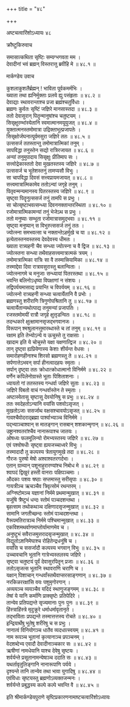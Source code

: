 +++
title = "४८"

+++

अष्टचत्वारिंशोऽध्यायः ४८  

क्रौष्टुकिरुवाच  

समासात्कथिता सृष्टिः सम्यग्भगवता मम  ।  
देवादीनां भवं ब्रह्मन् विस्तरात्तु ब्रवीहि मे  ॥ ४८.१ ॥  

मार्कण्डेय उवाच  

कुशलाकुशलैर्ब्रह्मन् ! भाविता पूर्वकमर्मभिः  ।  
ख्याता तथा ह्यनिर्मुक्ताः प्रलये ह्यु पसंहृताः  ॥ ४८.२ ॥  
देवाद्याः स्थावरान्ताश्च प्रजा ब्रह्मंश्चतुर्विधाः  ।  
ब्रह्मणः कुर्वतः सृष्टिं जज्ञिरे मानसास्तदा  ॥ ४८.३ ॥  
ततो देवासुरान् पितॄन्मानुषांश्च चतुष्टयम्  ।  
सिसृक्षुरम्भांस्येतानि स्वमात्मानमयूयुजत् ॥ ४८.४ ॥  
युक्तात्मनस्तमोमात्रा उद्रिक्ताभूत्प्रजापतेः  ।  
सिसृक्षोर्जघनात्पूर्वमसुरा जज्ञिरे ततः  ॥ ४८.५ ॥  
उत्ससर्ज ततस्तान्तु तमोमात्रात्मिकां तनुम्  ।  
सापविद्धा तनुस्तेन सद्यो रात्रिरजायत  ॥ ४८.६ ॥  
अन्यां तनुमुपादाय सिसृक्षुः प्रीतिमाप सः  ।  
सत्त्वोद्रेकास्ततो देवा मुखतस्तस्य जज्ञिरे  ॥ ४८.७ ॥  
उत्ससर्ज च भूतेशस्तनुं तामप्यसौ विभुः  ।  
सा चापविद्धा दिवसं सत्त्वप्रायमजायत् ॥ ४८.८ ॥  
सत्त्वमात्रात्मिकामेव ततोऽन्यां जगृहे तनुम्  ।  
पितृवन्मन्यमानस्य पितरस्तस्य जज्ञिरे  ॥ ४८.९ ॥  
सृष्ट्वा पितॄनुत्ससर्ज तनुं तामपि स प्रभुः  ।  
सा चोत्सृष्टाभवत्सन्ध्या दिवननक्तान्तरस्थिता  ॥ ४८.१० ॥  
रजोमात्रात्मिकामन्यां तनुं भेजेऽथ स प्रभुः  ।  
ततो मनुष्याः सम्भूता रजोमात्रासमुद्भवाः  ॥ ४८.११ ॥  
सृष्ट्वा मनुष्यान् स विभुरुत्ससर्ज तनुं ततः  ।  
ज्योत्स्ना समभवत्सा च नक्तान्तेऽहर्मुखे च या  ॥ ४८.१२ ॥  
इत्येतास्तनवस्तस्य देवदेवस्य धीमतः  ।  
ख्याता रात्र्यहनी चैव सन्ध्या ज्योत्स्ना च वै द्विज  ॥ ४८.१३ ॥  
ज्योत्स्तना सन्ध्या तथैवाहसत्त्वमात्रात्मकं त्रयम्  ।  
तमोमात्रात्मिका रात्रिः सा वै तस्मात्त्रियामिका  ॥ ४८.१४ ॥  
तस्माद्देवा दिवा रात्रावसुरास्तु बलान्विताः  ।  
ज्योत्स्नागमे च मनुजाः सन्ध्यायां पितरस्तथा  ॥ ४८.१५ ॥  
भवन्ति बलिनोऽधृष्या विपक्षाणां न संशयः  ।  
तद्विपर्ययमासाद्य प्रयान्ति च विपर्ययम्  ॥ ४८.१६ ॥  
ज्योत्स्नो रात्र्यहनी सन्ध्या चत्वार्येतानि वै प्रभोः  ।  
ब्रह्मणस्तु शरीराणि त्रिगुणोपश्रितानि तु  ॥ ४८.१७ ॥  
चत्वार्येतान्यथोत्पाद्य तनुमन्यां प्रजापतिः  ।  
रजस्तमोमयीं रात्रौ जगृहे क्षुत्तृडन्वितः  ॥ ४८.१८ ॥  
तदन्धकारे क्षुत्क्षामानसृजद्भगवानजः  ।  
विरूपान् श्मश्रुलानत्तुमारब्धास्ते च तां तनुम्  ॥ ४८.१९ ॥  
रक्षाम इति तेभ्योऽन्ये य ऊचुस्ते तु राक्षसाः  ।  
खादाम इति ये चोचुस्ते यक्षा यक्षणात्द्विज  ॥ ४८.२० ॥  
तान् दृष्ट्वा ह्यप्रियेणास्य केशाः शीर्यन्त वेधसः  ।  
समारोहणहीनाश्च शिरसो ब्रह्मणस्तु ते  ॥ ४८.२१ ॥  
सर्पणात्तेऽभवन् सर्पा हीनत्वादहयः स्मृताः  ।  
सर्पान् दृष्ट्वा ततः क्रोधात्क्रोधात्मानो विनिर्ममे  ॥ ४८.२२ ॥  
वर्णेन कपिलेनोग्रास्ते भूताः पिशिताशनाः  ।  
ध्यायतो गां ततस्तस्य गन्धर्वा जज्ञिरे सुताः  ॥ ४८.२३ ॥  
जज्ञिरे पिबतो वाचं गन्धर्वास्तेन ते स्मृताः  ।  
अष्टास्वेतासु सृष्टासु देवयोनिषु स प्रभुः  ॥ ४८.२४ ॥  
ततः स्वदेहतोऽन्यानि वयांसि पशवोऽसृजत् ।  
मुखतोऽजाः ससर्जाथ वक्षसश्चावयोऽसृजत् ॥ ४८.२५ ॥  
गावश्चैवोदराद्ब्रह्मा पार्श्वाभ्याञ्च विनिर्ममे  ।  
पद्भ्याञ्चाश्वान् स मातङ्गान् रासबान् शशकान्मृगान्  ॥ ४८.२६ ॥  
उष्ट्रानश्वतरांश्चैव नानारूपाश्च जातयः  ।  
ओषध्यः फलमूलिन्यो रोमभ्यस्तस्य जज्ञिरे  ॥ ४८.२७ ॥  
एवं पश्वोषधीः सृष्ट्वा ह्ययजच्चाध्वरे विभुः  ।  
तस्मादादौ तु कल्पस्य त्रेतायुगमुखे तदा  ॥ ४८.२८ ॥  
गौरजः पुरुषो मेषो अश्वाश्वतरगर्दभाः  ।  
एतान् ग्राम्यान् पशूनाहुरारण्यांश्च निबोध मे  ॥ ४८.२९ ॥  
श्वापदं द्विखुरं हस्ती वानराः पक्षिपञ्चमाः  ।  
औदकाः पशवः षष्ठाः सप्तमास्तु सरीसृपाः  ॥ ४८.३० ॥  
गायत्रीञ्च ऋचञ्चैव त्रिवृत्सोमं रथन्तरम्  ।  
अग्निष्टोमञ्च यज्ञानां निर्ममे प्रथमान्मुखात् ॥ ४८.३१ ॥  
यजूंषि त्रैष्टुभं धन्दः स्तोमं पञ्चदशन्तथा  ।  
बृहत्साम तथोकथञ्च दक्षिणादसृजन्मुखात् ॥ ४८.३२ ॥  
सामानि जगतीच्छन्दः स्तोमं पञ्चदशन्तथा  ।  
वैरूपमतिरात्रञ्च निर्ममे पश्चिमान्मुखात् ॥ ४८.३३ ॥  
एकविशमथर्वाणमाप्तोर्यामाणमेव च  ।  
अनुष्टुभं सवैराजमुत्तरादसृजन्मुखात् ॥ ४८.३४ ॥  
विद्युतोऽशनिमेघाश्च रोहितेन्द्रधनूंषि च  ।  
वयांसि च ससर्जादौ कल्पस्य भगवान् विभुः  ॥ ४८.३५ ॥  
उच्चावचानि भूतानि गात्रेभ्यस्तलस्य जज्ञिरे  ।  
सृष्ट्वा चतुष्टयं पूर्वं देवासुरपितॄन् प्रजाः  ॥ ४८.३६ ॥  
ततोऽसृजत्स भूतानि स्थावराणि चराणि च  ।  
यक्षान् पिशाचान् गन्धर्वांस्तथैवाप्सरसाङ्गणान्  ॥ ४८.३७ ॥  
नरकिन्नररक्षांसि वयः पशुमृगोरगान्  ।  
अव्ययञ्च व्ययञ्चैव यदिदं स्थाणुजङ्गमम्  ॥ ४८.३८ ॥  
तेषां ये यानि कर्माणि प्राक्सृष्टेः प्रतिपेदिरे  ।  
तान्येव प्रतिपद्यन्ते सृज्यमानाः पुनः पुनः  ॥ ४८.३९ ॥  
हिंस्त्राहिंस्त्रे मृदुक्रूरे धर्माधर्मावृतानृते  ।  
तद्भाविताः प्रपद्यन्ते तस्मात्तत्तस्य रोचते  ॥ ४८.४० ॥  
इन्द्रियार्थेषु भूतेषु शरीरेषु च स प्रभुः  ।  
नानात्वं विनियोगञ्च धातैव व्यदधात्स्वयम्  ॥ ४८.४१ ॥  
नाम रूपञ्च भूतानां कृत्यानाञ्च प्रपञ्चनम्  ।  
वेदशब्देभ्य एवादौ देवादीनाञ्चकार सः  ॥ ४८.४२ ॥  
ऋषीणां नामधेयानि याश्च देवेषु सृष्टयः  ।  
शर्वर्यन्ते प्रसूतानामन्येषाञ्च ददाति सः  ॥ ४८.४३ ॥  
यथर्तावृतुलिङ्गानि नानारूपाणि पर्यये  ।  
दृश्यन्ते तानि तान्येव तथा भावा युगादिषु  ॥ ४८.४४ ॥  
एवंविधाः सृष्टयस्तु ब्रह्मणोऽव्यक्तजन्मनः  ।  
शर्वर्यन्ते प्रबुद्धस्य कल्पे कल्पे भवन्ति वै  ॥ ४८.४५ ॥  

इति श्रीमार्कण्डेयपुराणे सृष्टिप्रकारणनामाष्टचत्वारिंशोऽध्यायः  
